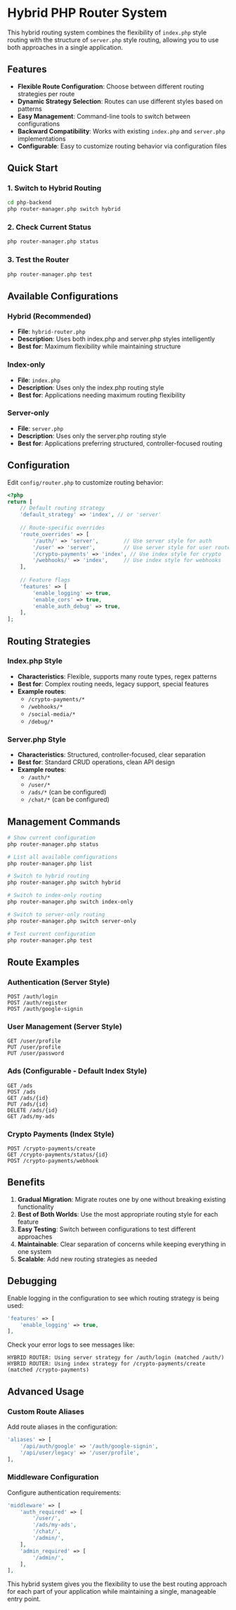 # Hybrid PHP Router System

This hybrid routing system combines the flexibility of `index.php` style routing with the structure of `server.php` style routing, allowing you to use both approaches in a single application.

## Features

- **Flexible Route Configuration**: Choose between different routing strategies per route
- **Dynamic Strategy Selection**: Routes can use different styles based on patterns
- **Easy Management**: Command-line tools to switch between configurations
- **Backward Compatibility**: Works with existing `index.php` and `server.php` implementations
- **Configurable**: Easy to customize routing behavior via configuration files

## Quick Start

### 1. Switch to Hybrid Routing

```bash
cd php-backend
php router-manager.php switch hybrid
```

### 2. Check Current Status

```bash
php router-manager.php status
```

### 3. Test the Router

```bash
php router-manager.php test
```

## Available Configurations

### Hybrid (Recommended)
- **File**: `hybrid-router.php`
- **Description**: Uses both index.php and server.php styles intelligently
- **Best for**: Maximum flexibility while maintaining structure

### Index-only
- **File**: `index.php`
- **Description**: Uses only the index.php routing style
- **Best for**: Applications needing maximum routing flexibility

### Server-only
- **File**: `server.php`
- **Description**: Uses only the server.php routing style
- **Best for**: Applications preferring structured, controller-focused routing

## Configuration

Edit `config/router.php` to customize routing behavior:

```php
<?php
return [
    // Default routing strategy
    'default_strategy' => 'index', // or 'server'
    
    // Route-specific overrides
    'route_overrides' => [
        '/auth/' => 'server',        // Use server style for auth
        '/user' => 'server',         // Use server style for user routes
        '/crypto-payments' => 'index', // Use index style for crypto
        '/webhooks/' => 'index',     // Use index style for webhooks
    ],
    
    // Feature flags
    'features' => [
        'enable_logging' => true,
        'enable_cors' => true,
        'enable_auth_debug' => true,
    ],
];
```

## Routing Strategies

### Index.php Style
- **Characteristics**: Flexible, supports many route types, regex patterns
- **Best for**: Complex routing needs, legacy support, special features
- **Example routes**: 
  - `/crypto-payments/*`
  - `/webhooks/*`
  - `/social-media/*`
  - `/debug/*`

### Server.php Style
- **Characteristics**: Structured, controller-focused, clear separation
- **Best for**: Standard CRUD operations, clean API design
- **Example routes**:
  - `/auth/*`
  - `/user/*`
  - `/ads/*` (can be configured)
  - `/chat/*` (can be configured)

## Management Commands

```bash
# Show current configuration
php router-manager.php status

# List all available configurations
php router-manager.php list

# Switch to hybrid routing
php router-manager.php switch hybrid

# Switch to index-only routing
php router-manager.php switch index-only

# Switch to server-only routing
php router-manager.php switch server-only

# Test current configuration
php router-manager.php test
```

## Route Examples

### Authentication (Server Style)
```
POST /auth/login
POST /auth/register
POST /auth/google-signin
```

### User Management (Server Style)
```
GET /user/profile
PUT /user/profile
PUT /user/password
```

### Ads (Configurable - Default Index Style)
```
GET /ads
POST /ads
GET /ads/{id}
PUT /ads/{id}
DELETE /ads/{id}
GET /ads/my-ads
```

### Crypto Payments (Index Style)
```
POST /crypto-payments/create
GET /crypto-payments/status/{id}
POST /crypto-payments/webhook
```

## Benefits

1. **Gradual Migration**: Migrate routes one by one without breaking existing functionality
2. **Best of Both Worlds**: Use the most appropriate routing style for each feature
3. **Easy Testing**: Switch between configurations to test different approaches
4. **Maintainable**: Clear separation of concerns while keeping everything in one system
5. **Scalable**: Add new routing strategies as needed

## Debugging

Enable logging in the configuration to see which routing strategy is being used:

```php
'features' => [
    'enable_logging' => true,
],
```

Check your error logs to see messages like:
```
HYBRID ROUTER: Using server strategy for /auth/login (matched /auth/)
HYBRID ROUTER: Using index strategy for /crypto-payments/create (matched /crypto-payments)
```

## Advanced Usage

### Custom Route Aliases

Add route aliases in the configuration:

```php
'aliases' => [
    '/api/auth/google' => '/auth/google-signin',
    '/api/user/legacy' => '/user/profile',
],
```

### Middleware Configuration

Configure authentication requirements:

```php
'middleware' => [
    'auth_required' => [
        '/user/',
        '/ads/my-ads',
        '/chat/',
        '/admin/',
    ],
    'admin_required' => [
        '/admin/',
    ],
],
```

This hybrid system gives you the flexibility to use the best routing approach for each part of your application while maintaining a single, manageable entry point.
